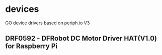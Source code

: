 # devices
GO device drivers based on periph.io V3
## DRF0592 - DFRobot DC Motor Driver HAT(V1.0) for Raspberry Pi 
